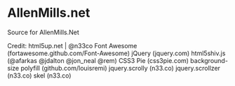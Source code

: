 # AllenMills.net
Source for AllenMills.Net

Credit:
    html5up.net | @n33co
    Font Awesome (fortawesome.github.com/Font-Awesome)
    jQuery (jquery.com)
    html5shiv.js (@afarkas @jdalton @jon_neal @rem)
    CSS3 Pie (css3pie.com)
    background-size polyfill (github.com/louisremi)
    jquery.scrolly (n33.co)
    jquery.scrollzer (n33.co)
    skel (n33.co)